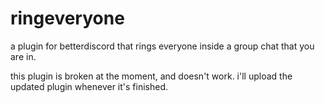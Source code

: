 # ringeveryone

a plugin for betterdiscord that rings everyone inside a group chat that you are in.

this plugin is broken at the moment, and doesn't work. i'll upload the updated plugin whenever it's finished.
